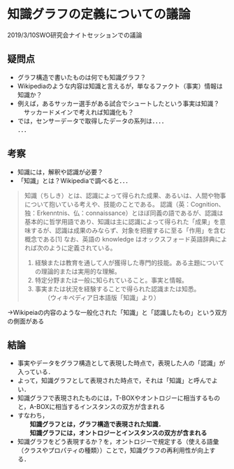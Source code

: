 
# 知識グラフの定義についての議論

2019/3/10SWO研究会ナイトセッションでの議論

## 疑問点 
- グラフ構造で書いたものは何でも知識グラフ？  
- Wikipediaのような内容は知識と言えるが，単なるファクト（事実）情報は知識か？  
- 例えば，あるサッカー選手がある試合でシュートしたという事実は知識？  
　サッカードメインで考えれば知識化も？  
- では，センサーデータで取得したデータの系列は．．．．  
．．． 

## 考察
- 知識には，解釈や認識が必要？ 
- 「知識」とは？Wikipediaで調べると．．． 
> 知識（ちしき）とは、認識によって得られた成果、あるいは、人間や物事について抱いている考えや、技能のことである。
> 認識（英：Cognition、独：Erkenntnis、仏：connaissance）とほぼ同義の語であるが、認識は基本的に哲学用語であり、知識は主に認識によって得られた「成果」を意味するが、認識は成果のみならず、対象を把握するに至る「作用」を含む概念である[1]
> なお、英語の knowledge はオックスフォード英語辞典によれば次のように定義されている。
> 1. 経験または教育を通して人が獲得した専門的技能。ある主題についての理論的または実用的な理解。
> 2. 特定分野または一般に知られていること。事実と情報。
> 3. 事実または状況を経験することで得られた認識または知悉。  
　　（ウィキペディア日本語版「知識」より）  

→Wikipeiaの内容のような一般化された「知識」と「認識したもの」という双方の側面がある  

## 結論
- 事実やデータをグラフ構造として表現した時点で，表現した人の「認識」が入っている．
- よって，知識グラフとして表現された時点で，それは「知識」と呼んでよい．
- 知識グラフで表現されたものには，T-BOXやオントロジーに相当するものと，A-BOXに相当するインスタンスの双方が含まれる
- すなわち，  
　　**知識グラフとは，グラフ構造で表現された知識．**    
　　**知識グラフには，オントロジーとインスタンスの双方が含まれる**    
- 知識グラフをどう表現するか？を，オントロジーで規定する（使える語彙（クラスやプロパティの種類））ことで，知識グラフの再利用性が向上する．
